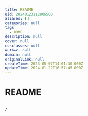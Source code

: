 ```yaml
---
title: README
uid: 20240123112806560
aliases: []
categories: null
tags:
  - HOME
description: null
cover: null
cssclasses: null
author: null
domain: null
originalLink: null
createTime: 2023-05-07T14:01:30.000Z
updateTime: 2024-01-22T16:57:45.000Z
---
```


# README

```ActivityHistory

/
